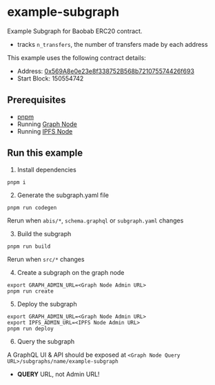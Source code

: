 # example-subgraph

Example Subgraph for Baobab ERC20 contract.

- tracks `n_transfers`, the number of transfers made by each address

This example uses the following contract details:

- Address: [0x569A8e0e23e8f338752B568b721075574426f693](https://baobab.klaytnfinder.io/account/0x569A8e0e23e8f338752B568b721075574426f693)
- Start Block: 150554742

## Prerequisites

- [pnpm](https://pnpm.io/)
- Running [Graph Node](https://github.com/graphprotocol/graph-node)
- Running [IPFS Node](https://github.com/ipfs/kubo)

## Run this example

1. Install dependencies

```
pnpm i
```

2. Generate the subgraph.yaml file

```
pnpm run codegen
```

Rerun when `abis/*`, `schema.graphql` or `subgraph.yaml` changes

3. Build the subgraph

```
pnpm run build
```

Rerun when `src/*` changes

4. Create a subgraph on the graph node

```
export GRAPH_ADMIN_URL=<Graph Node Admin URL>
pnpm run create
```

5. Deploy the subgraph

```
export GRAPH_ADMIN_URL=<Graph Node Admin URL>
export IPFS_ADMIN_URL=<IPFS Node Admin URL>
pnpm run deploy
```

6. Query the subgraph

A GraphQL UI & API should be exposed at `<Graph Node Query URL>/subgraphs/name/example-subgraph`

- **QUERY** URL, not Admin URL!
